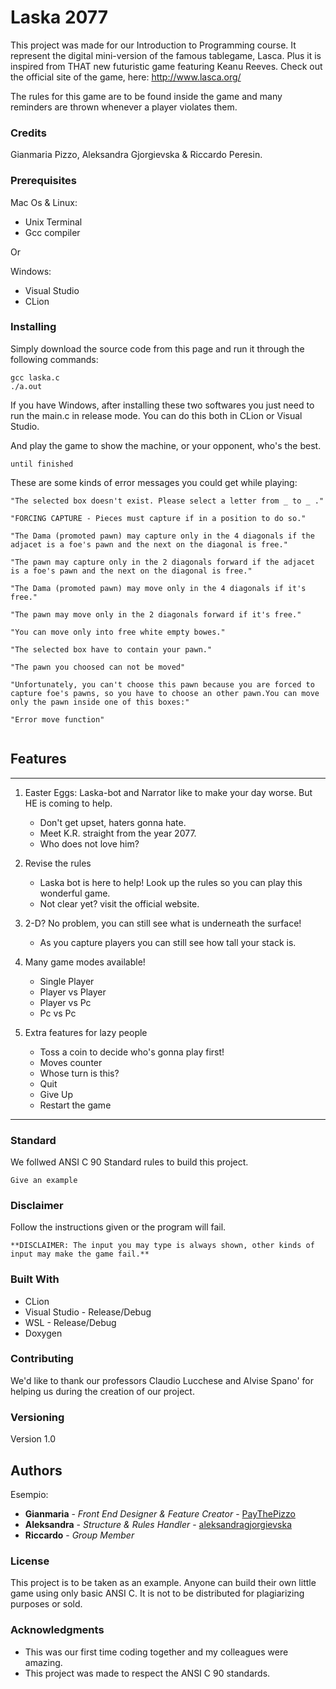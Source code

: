# Laska 2077

This project was made for our Introduction to Programming course. 
It represent the digital mini-version of the famous tablegame, Lasca. Plus it is inspired from THAT new futuristic game featuring Keanu Reeves.
Check out the official site of the game, here: http://www.lasca.org/

The rules for this game are to be found inside the game and many reminders are thrown whenever a player violates them.


### Credits
Gianmaria Pizzo, Aleksandra Gjorgievska & Riccardo Peresin.


### Prerequisites
Mac Os & Linux:
- Unix Terminal
- Gcc compiler

Or

Windows:
- Visual Studio
- CLion

### Installing
Simply download the source code from this page and run it through the following commands:

```
gcc laska.c 
./a.out
```

If you have Windows, after installing these two softwares you just need to run the main.c in release mode.
You can do this both in CLion or Visual Studio.


And play the game to show the machine, or your opponent, who's the best.

```
until finished
```

These are some kinds of error messages you could get while playing:

```
"The selected box doesn't exist. Please select a letter from _ to _ ."

"FORCING CAPTURE - Pieces must capture if in a position to do so."

"The Dama (promoted pawn) may capture only in the 4 diagonals if the adjacet is a foe's pawn and the next on the diagonal is free."

"The pawn may capture only in the 2 diagonals forward if the adjacet is a foe's pawn and the next on the diagonal is free."

"The Dama (promoted pawn) may move only in the 4 diagonals if it's free."

"The pawn may move only in the 2 diagonals forward if it's free."

"You can move only into free white empty bowes."

"The selected box have to contain your pawn."

"The pawn you choosed can not be moved"

"Unfortunately, you can't choose this pawn because you are forced to capture foe's pawns, so you have to choose an other pawn.You can move only the pawn inside one of this boxes:"

"Error move function"


```


## Features
---
1. Easter Eggs: Laska-bot and Narrator like to make your day worse. But HE is coming to help.
    + Don't get upset, haters gonna hate.
    + Meet K.R. straight from the year 2077.
     - Who does not love him?

2. Revise the rules
    + Laska bot is here to help! Look up the rules so you can play this wonderful game.
    + Not clear yet? visit the official website.

3. 2-D? No problem, you can still see what is underneath the surface!
    + As you capture players you can still see how tall your stack is.

4. Many game modes available!
    + Single Player
    + Player vs Player
    + Player vs Pc
    + Pc vs Pc

5. Extra features for lazy people
    + Toss a coin to decide who's gonna play first!
    + Moves counter
    + Whose turn is this?
    + Quit
    + Give Up
    + Restart the game
---


### Standard

We follwed ANSI C 90 Standard rules to build this project.

```
Give an example
```


### Disclaimer

Follow the instructions given or the program will fail.

```
**DISCLAIMER: The input you may type is always shown, other kinds of input may make the game fail.**
```


### Built With

* CLion
* Visual Studio - Release/Debug
* WSL - Release/Debug
* Doxygen


### Contributing

We'd like to thank our professors Claudio Lucchese and Alvise Spano' for helping us during the creation of our project.


### Versioning

Version 1.0


## Authors

Esempio:
* **Gianmaria** - *Front End Designer & Feature Creator* - [PayThePizzo](https://github.com/PayThePizzo)
* **Aleksandra** - *Structure & Rules Handler* - [aleksandragjorgievska](https://github.com/aleksandragjorgievska)
* **Riccardo** - *Group Member*

### License

This project is to be taken as an example. 
Anyone can build their own little game using only basic ANSI C.
It is not to be distributed for plagiarizing purposes or sold.


### Acknowledgments

* This was our first time coding together and my colleagues were amazing.
* This project was made to respect the ANSI C 90 standards.
